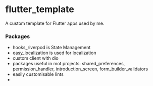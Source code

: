 # flutter_template

A custom template for Flutter apps used by me.

### Packages
* hooks_riverpod is State Management
* easy_localization is used for localization
* custom client with dio
* packages useful in mot projects: shared_preferences, permission_handler, introduction_screen,
  form_builder_validators
* easily customisable lints
* 